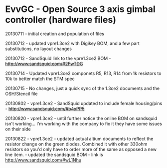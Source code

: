 EvvGC - Open Source 3 axis gimbal controller (hardware files)
======================

20130711 - initial creation and population of files

20130712 - updated vpre1.3ce2 with Digikey BOM, and a few part substitutions, no layout changes

20130712 - SandSquid link to the vpre1.3ce2 BOM - ~~http://www.sandsquid.com/#2FwTDG~~

20130714 - Updated vpre1.3ce2 componets R5, R13, R14 from 1k resistors to 10k to better match the STM spec

20130715 - No changes, just a quick sync of the 1.3ce2 documents and the OSH/Stencil file

20130802 - vpre1.3ce2 - SandSquid updated to include female housing/pins - ~~http://www.sandsquid.com/#b4xPP5~~

20130820 - vpre1.3ce2 - until further notice the online BOM on sandsquid isn't working... I'm working with the company to fix it
           they have some issues on their side

20130822 - vpre1.3ce2 - updated actual altium documents to reflect the resistor change on the green diodes.  Combined it with other 
           330ohm resistors so you'd only have to order more of the same as opposed a new line item.
         - updated the sandsquid BOM - link is http://www.sandsquid.com/#wL1Nhu
